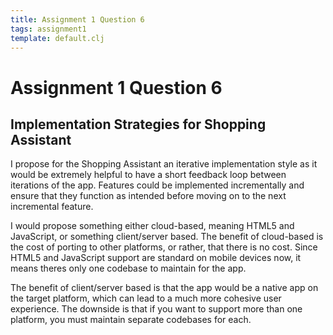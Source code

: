 ```yaml
---
title: Assignment 1 Question 6
tags: assignment1
template: default.clj
---
```


# Assignment 1 Question 6

## Implementation Strategies for Shopping Assistant

I propose for the Shopping Assistant an iterative implementation
style as it would be extremely helpful to have a short feedback
loop between iterations of the app. Features could be implemented
incrementally and ensure that they function as intended before
moving on to the next incremental feature.

I would propose something either cloud-based, meaning HTML5 and
JavaScript, or something client/server based. The benefit of
cloud-based is the cost of porting to other platforms, or rather,
that there is no cost. Since HTML5 and JavaScript support are
standard on mobile devices now, it means theres only one codebase
to maintain for the app.

The benefit of client/server based is that the app would be a
native app on the target platform, which can lead to a much more
cohesive user experience. The downside is that if you want to
support more than one platform, you must maintain separate codebases
for each.
